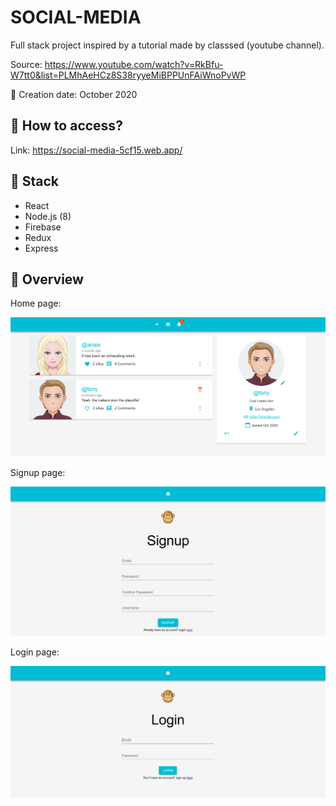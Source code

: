 # SOCIAL-MEDIA

Full stack project inspired by a tutorial made by classsed (youtube channel).

Source: https://www.youtube.com/watch?v=RkBfu-W7tt0&list=PLMhAeHCz8S38ryyeMiBPPUnFAiWnoPvWP

:date: Creation date: October 2020

## :rocket: How to access?

Link: https://social-media-5cf15.web.app/

## :wrench: Stack

- React
- Node.js (8)
- Firebase
- Redux
- Express

## :eyes: Overview

Home page:

![im_1](./screenshots/home-page.png)

Signup page:

![im_2](./screenshots/signup-page.png)

Login page:

![im_3](./screenshots/login-page.png)



